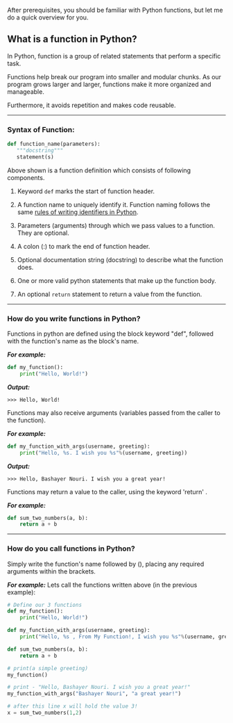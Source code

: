 ﻿
After prerequisites, you should be familiar with Python functions, but let me do a quick overview for you.

## What is a function in Python?

In Python, function is a group of related statements that perform a specific task.

Functions help break our program into smaller and modular chunks. As our program grows larger and larger, functions make it more organized and manageable.

Furthermore, it avoids repetition and makes code reusable.

---

### Syntax of Function:

```python
def function_name(parameters):
   """docstring"""
   statement(s)
```


Above shown is a function definition which consists of following components.

1.  Keyword  `def`  marks the start of function header.

3.  A function name to uniquely identify it. Function naming follows the same  [rules of writing identifiers in Python](https://www.programiz.com/python-programming/keywords-identifier#rules "Identifier Rule in Python").
4.  Parameters (arguments) through which we pass values to a function. They are optional.
5.  A colon (:) to mark the end of function header.
6.  Optional documentation string (docstring) to describe what the function does.
7.  One or more valid python statements that make up the function body.
8.  An optional  `return`  statement to return a value from the function.

----

### How do you write functions in Python?

Functions in python are defined using the block keyword "def", followed with the function's name as the block's name. 

***For example:***

```python
def my_function():
    print("Hello, World!")
```

 
 ***Output:***
```
>>> Hello, World!
```

Functions may also receive arguments (variables passed from the caller to the function). 

***For example:***
    
```python
def my_function_with_args(username, greeting):
    print("Hello, %s. I wish you %s"%(username, greeting))
```


 ***Output:***

```
>>> Hello, Bashayer Nouri. I wish you a great year!
```

Functions may return a value to the caller, using the keyword  'return' . 

***For example:***
    
```python
def sum_two_numbers(a, b):
    return a + b
```

    
   ---
    
### How do you call functions in Python?

Simply write the function's name followed by (), placing any required arguments within the brackets. 

***For example:***
 Lets call the functions written above (in the previous example):
    
```python
# Define our 3 functions
def my_function():
    print("Hello, World!")

def my_function_with_args(username, greeting):
    print("Hello, %s , From My Function!, I wish you %s"%(username, greeting))

def sum_two_numbers(a, b):
    return a + b

# print(a simple greeting)
my_function()

# print - "Hello, Bashayer Nouri. I wish you a great year!"
my_function_with_args("Bashayer Nouri", "a great year!")

# after this line x will hold the value 3!
x = sum_two_numbers(1,2)
```



